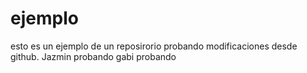 # ejemplo
esto es un ejemplo de un reposirorio 
probando modificaciones desde github.
Jazmin probando
gabi  probando
